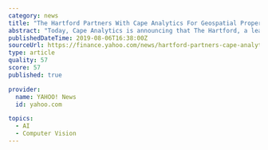 ```yaml
---
category: news
title: "The Hartford Partners With Cape Analytics For Geospatial Property Intelligence Powered by Computer Vision"
abstract: "Today, Cape Analytics is announcing that The Hartford, a leading national property and casualty insurer, has partnered with Cape Analytics to obtain comprehensive, predictive and accurate ..."
publishedDateTime: 2019-08-06T16:38:00Z
sourceUrl: https://finance.yahoo.com/news/hartford-partners-cape-analytics-geospatial-143000258.html
type: article
quality: 57
score: 57
published: true

provider:
  name: YAHOO! News
  id: yahoo.com

topics:
  - AI
  - Computer Vision
---
```

